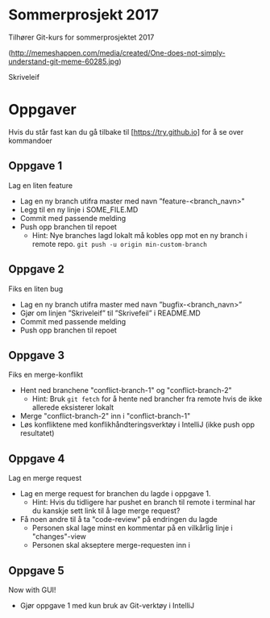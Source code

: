# Sommerprosjekt 2017

Tilhører Git-kurs for sommerprosjektet 2017

(http://memeshappen.com/media/created/One-does-not-simply-understand-git-meme-60285.jpg)

Skriveleif

# Oppgaver
Hvis du står fast kan du gå tilbake til [https://try.github.io] for å se over
kommandoer

## Oppgave 1
Lag en liten feature

- Lag en ny branch utifra master med navn ”feature-<branch_navn>"
- Legg til en ny linje i SOME_FILE.MD
- Commit med passende melding
- Push opp branchen til repoet
    - Hint: Nye branches lagd lokalt må kobles opp mot en ny branch i remote repo.
    ```git push -u origin min-custom-branch```

## Oppgave 2
Fiks en liten bug

- Lag en ny branch utifra master med navn ”bugfix-<branch_navn>”
- Gjør om linjen ”Skriveleif” til ”Skrivefeil” i README.MD
- Commit med passende melding
- Push opp branchen til repoet

## Oppgave 3
Fiks en merge-konflikt

- Hent ned branchene "conflict-branch-1" og "conflict-branch-2"
    - Hint: Bruk ```git fetch``` for å hente ned brancher fra remote hvis de ikke allerede 
    eksisterer lokalt
- Merge "conflict-branch-2" inn i "conflict-branch-1"
- Løs konfliktene med konflikhåndteringsverktøy i IntelliJ (ikke push opp resultatet)

## Oppgave 4
Lag en merge request

- Lag en merge request for branchen du lagde i oppgave 1.
    - Hint: Hvis du tidligere har pushet en branch til remote i terminal har du kanskje sett
    link til å lage merge request?
- Få noen andre til å ta "code-review" på endringen du lagde
    - Personen skal lage minst en kommentar på en vilkårlig linje i "changes"-view
    - Personen skal akseptere merge-requesten inn i
    
## Oppgave 5
Now with GUI!

- Gjør oppgave 1 med kun bruk av Git-verktøy i IntelliJ